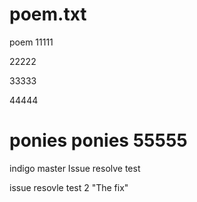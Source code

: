 # poem.txt
poem
11111

22222

33333

44444

ponies
ponies 55555
=======
indigo
 master
Issue resolve test

issue resovle test 2 "The fix"
